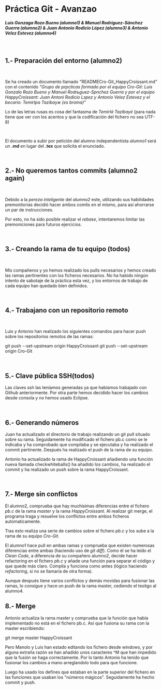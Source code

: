 # Práctica Git - Avanzao

##### Luis Gonzaga Rozo Bueno (*alumno1*) & Manuel Rodríguez-Sánchez Guerra (*alumno2*) & Juan Antonio Rodicio López (alumno3) & Antonio Velez Estevez (alumno4)

&nbsp;



## 1.- Preparación del entorno (alumno2) 

&nbsp;

Se ha creado un documento llamado "READMECro-Git_HappyCroissant.md" con el contenido *"Grupo de prрcticas formado por el equipo Cro-Git: Luis Gonzalo Rozo Bueno y Manuel Rodrьguez-Sрnchez Guerra y por el equipo HappyCroissant: Juan Antoni Rodicio Lзpez y Antonio Velez Estevez y el becario: Temirlра Tazibayж (es broma)"*

Lo de las letras rusas es cosa del fantasma de *Temirlá Tazibayé* (para nada tiene que ver con los acentos y que la codificación del fichero no sea UTF-8)

&nbsp;

El documento a subir por petición del alumno independentista *alumno1* será un **.md** en lugar del **.tex** que solicita el enunciado.

&nbsp;

## 2.-  No queremos tantos commits (alumno2 again)

&nbsp;

Debido a la *pereza inteligente* del *alumno2* este, utilizando sus habilidades premonitorias decidió hacer ambos comits en el mismo, para así ahorrarse un par de instrucciones.

Por esto, no ha sido posible realizar el *rebase*, intentaremos limitar las premoniciones para futuros ejercicios.

&nbsp;

## 3.- Creando la rama de tu equipo (todos)

&nbsp;

Mis compañeros y yo hemos realizado los pulls necesarios y hemos creado las ramas pertinentes con los ficheros necesarios. No ha habido ningún intento de sabotaje de la práctica esta vez, y los entornos de trabajo de cada equipo han quedado bien definidos.

&nbsp;

## 4.- Trabajano con un repositorio remoto

&nbsp;

Luis y Antonio han realizado los siguientes comandos para hacer push sobre los repositorios remotos de las ramas:

git push --set-upstream origin HappyCroissant
git push --set-upstream origin Cro-Git

&nbsp;

## 5.- Clave pública SSH(todos)

Las claves ssh las teníamos generadas ya que habíamos trabajado con Github anteriormente. Por otra parte hemos decidido hacer los cambios desde consola y no hemos usado Eclipse.

&nbsp;

## 6.- Generando números

Juan ha actualizado el directorio de trabajo realizando un git pull situado sobre su rama. Seguidamente ha modificado el fichero pb.c como se le indicaba y ha comprobado que compilaba y se ejecutaba y ha realizado el commit pertinente. Después ha realizado el push de la rama de su equipo.

Antonio ha actualizado la rama de HappyCroissant añadiendo una función nueva llamada checkwhiteballs() ha añadido los cambios, ha realizado el commit y ha realizado un push sobre la rama HappyCroissant.

&nbsp;

## 7.- Merge sin conflictos

El alumno2, comprueba que hay muchisimas diferencias entre el fichero *pb.c* de la rama *master* y la rama *HappyCroissant*. Al realizar git merge, el programa traga y resuelve los conflictos entre ambos ficheros automaticamente. 

Tras esto realiza una serie de cambios sobre el fichero *pb.c* y los sube a la rama de su equipo *Cro-Git*.

El alumno1 hace pull en ambas ramas y comprueba que existen numerosas diferencias entre ambas (haciendo uso de *git diff*). Como él se ha leído el *Clean Code*, a diferencia de su compañero alumno2, decide hacer refactoring en el fichero *pb.c* y añade una función para separar el código y que quede más claro. Compila y funciona como antes (lógico haciendo *refactoring*, si no se llamaría de otra forma).

Aunque después tiene varios conflictos y demás movidas para fusionar las ramas, lo consigue y hace un push de la rama master, cediendo el tesitgo al alumno4.

## 8.- Merge

Antonio actualiza la rama master y comprueba que la función que había implementado no está en el fichero pb.c. Así que fusiona su rama con la master escribiendo:

git merge master HappyCroissant

Pero Manolo y Luis han estado editando los fichero desde windows, y por alguna extraña razón se han añadido unos caracteres ^M que han impedido que la fusión se haga correctamente. Por lo tanto Antonio ha tenido que fusionar los cambios a mano arreglandolo todo para que funcione.

Luego ha usado los defines que estaban en la parte superior del fichero en las funciones que usaban los "números mágicos". Seguidamente ha hecho commit y push.